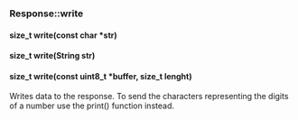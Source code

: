 <h3 id='req-write'>Response::write</h3>
<h4 class='variant'>size_t write(const char *str)</h4>
<h4 class='variant'>size_t write(String str)</h4>
<h4 class='variant'>size_t write(const uint8_t *buffer, size_t lenght)</h4>

Writes data to the response. To send the characters representing the digits of a number use the print() function instead.
